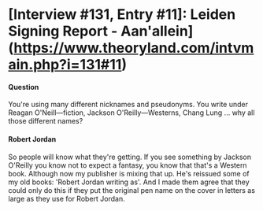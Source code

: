 # [Interview #131, Entry #11]: Leiden Signing Report - Aan'allein](https://www.theoryland.com/intvmain.php?i=131#11)

#### Question

You're using many different nicknames and pseudonyms. You write under Reagan O'Neill—fiction, Jackson O'Reilly—Westerns, Chang Lung ... why all those different names?

#### Robert Jordan

So people will know what they're getting. If you see something by Jackson O'Reilly you know not to expect a fantasy, you know that that's a Western book. Although now my publisher is mixing that up. He's reissued some of my old books: 'Robert Jordan writing as'. And I made them agree that they could only do this if they put the original pen name on the cover in letters as large as they use for Robert Jordan.

